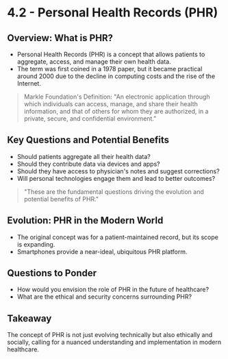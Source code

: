 # 4.2 - Personal Health Records (PHR)

## Overview: What is PHR?
- Personal Health Records (PHR) is a concept that allows patients to aggregate, access, and manage their own health data.
- The term was first coined in a 1978 paper, but it became practical around 2000 due to the decline in computing costs and the rise of the Internet.
> Markle Foundation's Definition: "An electronic application through which individuals can access, manage, and share their health information, and that of others for whom they are authorized, in a private, secure, and confidential environment."

## Key Questions and Potential Benefits
- Should patients aggregate all their health data?
- Should they contribute data via devices and apps?
- Should they have access to physician's notes and suggest corrections?
- Will personal technologies engage them and lead to better outcomes?
> "These are the fundamental questions driving the evolution and potential benefits of PHR."

## Evolution: PHR in the Modern World
- The original concept was for a patient-maintained record, but its scope is expanding.
- Smartphones provide a near-ideal, ubiquitous PHR platform.

## Questions to Ponder
- How would you envision the role of PHR in the future of healthcare?
- What are the ethical and security concerns surrounding PHR?

## Takeaway
The concept of PHR is not just evolving technically but also ethically and socially, calling for a nuanced understanding and implementation in modern healthcare.
